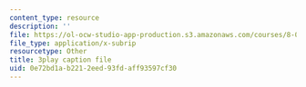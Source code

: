 ```yaml
---
content_type: resource
description: ''
file: https://ol-ocw-studio-app-production.s3.amazonaws.com/courses/8-01sc-classical-mechanics-fall-2016/0e72bd1ab2212eed93fdaff93597cf30_CcJoqITNvh0.srt
file_type: application/x-subrip
resourcetype: Other
title: 3play caption file
uid: 0e72bd1a-b221-2eed-93fd-aff93597cf30
---
```

